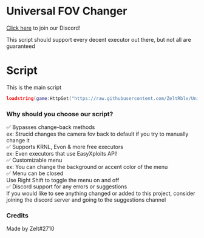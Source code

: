 # Universal FOV Changer

[Click here](https://discord.gg/7Q5sukafeX) to join our Discord!

This script should support every decent executor out there, but not all are guaranteed

# Script

This is the main script

```lua
loadstring(game:HttpGet("https://raw.githubusercontent.com/ZeltRblx/Universal-FOV-Changer/main/script.lua"))()
```

### Why should you choose our script?

✅ Bypasses change-back methods <br />
     ex: Strucid changes the camera fov back to default if you try to manually change it <br />
✅ Supports KRNL, Evon & more free executors <br />
     ex: Even executors that use EasyXploits API! <br />
✅ Customizable menu <br />
     ex: You can change the background or accent color of the menu <br />
✅ Menu can be closed <br />
     Use Right Shift to toggle the menu on and off <br />
✅ Discord support for any errors or suggestions <br />
     If you would like to see anything changed or added to this project, consider joining the discord server and going to the suggestions channel <br />

### Credits

Made by Zelt#2710 <br />
